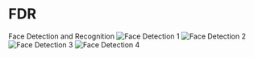 # FDR
Face Detection and Recognition
![Face Detection 1](https://github.com/user-attachments/assets/2fac339c-3c72-4a28-89a8-5c4c325dc4de)
![Face Detection 2](https://github.com/user-attachments/assets/6a6281c7-f848-41a2-9395-15192d061c9b)
![Face Detection 3](https://github.com/user-attachments/assets/c54fdb7e-6ebe-4fa0-b605-7094d9334c12)
![Face Detection 4](https://github.com/user-attachments/assets/39ed0817-8a47-462b-859d-78e48146d125)
